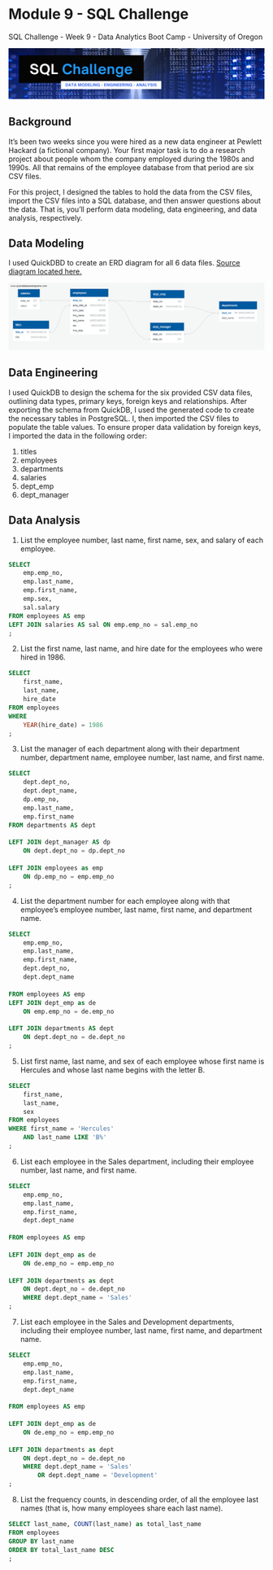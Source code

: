 # Module 9 - SQL Challenge

SQL Challenge - Week 9 - Data Analytics Boot Camp - University of Oregon

![Module 9 - SQL Challenge](images/header_graphic.png)


## Background
It’s been two weeks since you were hired as a new data engineer at Pewlett Hackard (a fictional company). Your first major task is to do a research project about people whom the company employed during the 1980s and 1990s. All that remains of the employee database from that period are six CSV files.

For this project, I designed the tables to hold the data from the CSV files, import the CSV files into a SQL database, and then answer questions about the data. That is, you’ll perform data modeling, data engineering, and data analysis, respectively.


## Data Modeling
I used QuickDBD to create an ERD diagram for all 6 data files.  [Source diagram located here.](https://app.quickdatabasediagrams.com/#/d/OgcunW)


![ERD Diagram](ERD_diagram.png)


## Data Engineering

I used QuickDB to design the schema for the six provided CSV data files, outlining data types, primary keys, foreign keys and relationships. After exporting the schema from QuickDB, I used the generated code to create the necessary tables in PostgreSQL. I, then imported the CSV files to populate the table values. To ensure proper data validation by foreign keys, I imported the data in the following order:
1. titles
2. employees
3. departments
4. salaries
5. dept_emp
6. dept_manager


## Data Analysis

1. List the employee number, last name, first name, sex, and salary of each employee.

```sql
SELECT 
    emp.emp_no,
    emp.last_name,
    emp.first_name,
    emp.sex,
    sal.salary
FROM employees AS emp
LEFT JOIN salaries AS sal ON emp.emp_no = sal.emp_no
;
```



2. List the first name, last name, and hire date for the employees who were hired in 1986.

```sql
SELECT 
    first_name,
	last_name,
	hire_date	
FROM employees
WHERE 
	YEAR(hire_date) = 1986
;
```


3. List the manager of each department along with their department number, department name, employee number, last name, and first name.

```sql
SELECT 
	dept.dept_no,
	dept.dept_name,
	dp.emp_no,
	emp.last_name,
	emp.first_name
FROM departments AS dept

LEFT JOIN dept_manager AS dp
	ON dept.dept_no = dp.dept_no
	
LEFT JOIN employees as emp
	ON dp.emp_no = emp.emp_no
;
```


4. List the department number for each employee along with that employee’s employee number, last name, first name, and department name.

```sql
SELECT 
	emp.emp_no,
	emp.last_name,
	emp.first_name,
	dept.dept_no,
	dept.dept_name
	
FROM employees AS emp
LEFT JOIN dept_emp as de
	ON emp.emp_no = de.emp_no
	
LEFT JOIN departments AS dept
	ON dept.dept_no = de.dept_no
;
```


5. List first name, last name, and sex of each employee whose first name is Hercules and whose last name begins with the letter B.

```sql
SELECT
	first_name,
	last_name,
	sex
FROM employees
WHERE first_name = 'Hercules' 
	AND last_name LIKE 'B%'
;
```


6. List each employee in the Sales department, including their employee number, last name, and first name.

```sql
SELECT 
	emp.emp_no,
	emp.last_name,
	emp.first_name,
	dept.dept_name
	
FROM employees AS emp

LEFT JOIN dept_emp as de
	ON de.emp_no = emp.emp_no
	
LEFT JOIN departments as dept
	ON dept.dept_no = de.dept_no
	WHERE dept.dept_name = 'Sales'
;
```


7. List each employee in the Sales and Development departments, including their employee number, last name, first name, and department name.

```sql
SELECT 
	emp.emp_no,
	emp.last_name,
	emp.first_name,
	dept.dept_name
	
FROM employees AS emp

LEFT JOIN dept_emp as de
	ON de.emp_no = emp.emp_no
	
LEFT JOIN departments as dept
	ON dept.dept_no = de.dept_no
	WHERE dept.dept_name = 'Sales'
		OR dept.dept_name = 'Development'
;
```


8. List the frequency counts, in descending order, of all the employee last names (that is, how many employees share each last name).

```sql
SELECT last_name, COUNT(last_name) as total_last_name
FROM employees
GROUP BY last_name
ORDER BY total_last_name DESC
;
```

